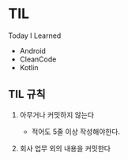 # TIL
Today I Learned

- Android
- CleanCode
- Kotlin

## TIL 규칙
1. 아무거나 커밋하지 않는다
   - 적어도 5줄 이상 작성해야한다.
     
2. 회사 업무 외의 내용을 커밋한다
